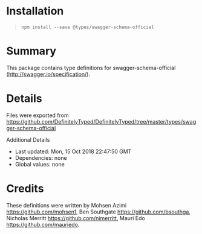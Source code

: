 # Installation
> `npm install --save @types/swagger-schema-official`

# Summary
This package contains type definitions for swagger-schema-official (http://swagger.io/specification/).

# Details
Files were exported from https://github.com/DefinitelyTyped/DefinitelyTyped/tree/master/types/swagger-schema-official

Additional Details
 * Last updated: Mon, 15 Oct 2018 22:47:50 GMT
 * Dependencies: none
 * Global values: none

# Credits
These definitions were written by Mohsen Azimi <https://github.com/mohsen1>, Ben Southgate <https://github.com/bsouthga>, Nicholas Merritt <https://github.com/nimerritt>, Mauri Edo <https://github.com/mauriedo>.
